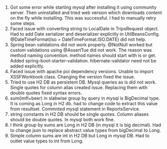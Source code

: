 1. Got some error while starting mysql after installing it using community server. Then uninstalled and tried web version which downloads content on the fly while installing. This was successful. I had to manually retry some steps.
2. Faced issue with converting string to LocalDate in TripsRequest object. Had to add Date serializer and deserializer
explicitly in UtilBeansConfig. @DateTimeFormat(iso = DateTimeFormat.ISO.DATE) did not help.
3. Spring bean validations did not work properly. @NotNull worked but custom validations using @AssertTue did not work. The reason was method naming convention. method names should start with is or get. 
Added spring-boot-starter-validation. hibernate-validator need not be added explicitly.
4. Faced issue with apache poi dependency versions. Unable to import XSSFWorkbook class. Changing the version fixed the issue.
5. Tried to use H2 DB as persistent DB. Mysql queries as is did not work. Single quotes for column alias created issue.
Replacing them with double quotes fixed syntax errors.
6. sum(imfl+beer) in slabwise group by query in mysql is BigDecimal type. It is coming as Long in H2 db. had to change code to extract this value from resultset.
Commnted mysql statement in ReportsService.
7. string constants in H2 DB should be single quotes. Column aliases should be double quotes. In mysql both work fine.
8. I think group by sums are Long in H2 DB (in mysql it is big decimal). Had to change json to replace abstract value types from bigDecimal to Long.
9. Simple column sums are int in H2 DB but Long in mysql DB. Had to outlet value types to int from Long.
